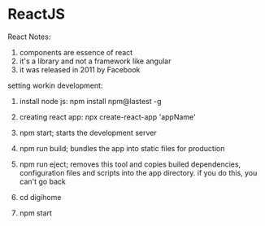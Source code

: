 # ReactJS

React Notes:
1. components are essence of react
2. it's a library and not a framework like angular
3. it was released in 2011 by Facebook

setting workin development:
1. install node js: npm install npm@lastest -g

2. creating react app: npx create-react-app 'appName'
3. npm start; starts the development server
4. npm run build; bundles the app into static files for production
5. npm run eject; removes this tool and copies builed dependencies,
configuration files and scripts into the app directory.
if you do this, you can't go back


6. cd digihome
7. npm start
